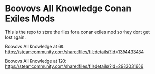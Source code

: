 # Boovovs All Knowledge Conan Exiles Mods
This is the repo to store the files for a conan exiles mod so they dont get lost again.

Boovovs All Knowledge at 60:
https://steamcommunity.com/sharedfiles/filedetails/?id=1394433434

Boovovs All Knowledge at 120:
https://steamcommunity.com/sharedfiles/filedetails/?id=2983031666
